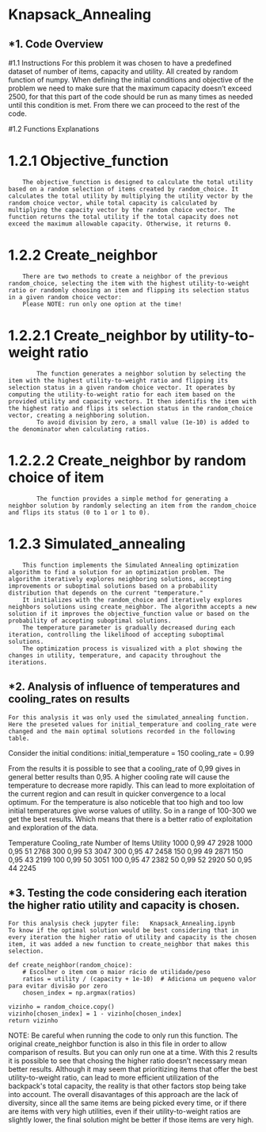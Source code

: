 # Knapsack_Annealing

## *1.	Code Overview 
#1.1	Instructions
    For this problem it was chosen to have a predefined dataset of number of items, capacity and utility. All created by random function of numpy. 
    When defining the initial conditions and objective of the problem we need to make sure that the maximum capacity doesn’t exceed 2500, for that this part of the code should be run as many times as needed until this condition is met. From there we can proceed to the rest of the code. 

#1.2	Functions Explanations 
#  1.2.1	Objective_function
        The objective_function is designed to calculate the total utility based on a random selection of items created by random_choice. It calculates the total utility by multiplying the utility vector by the random choice vector, while total capacity is calculated by multiplying the capacity vector by the random choice vector. The function returns the total utility if the total capacity does not exceed the maximum allowable capacity. Otherwise, it returns 0.
#  1.2.2	Create_neighbor
        There are two methods to create a neighbor of the previous random_choice, selecting the item with the highest utility-to-weight ratio or randomly choosing an item and flipping its selection status in a given random choice vector: 
        Please NOTE: run only one option at the time!
#    1.2.2.1	Create_neighbor by utility-to-weight ratio
            The function generates a neighbor solution by selecting the item with the highest utility-to-weight ratio and flipping its selection status in a given random choice vector. It operates by computing the utility-to-weight ratio for each item based on the provided utility and capacity vectors. It then identifis the item with the highest ratio and flips its selection status in the random_choice vector, creating a neighboring solution.
            To avoid division by zero, a small value (1e-10) is added to the denominator when calculating ratios.
#    1.2.2.2	Create_neighbor by random choice of item
            The function provides a simple method for generating a neighbor solution by randomly selecting an item from the random_choice and flips its status (0 to 1 or 1 to 0).
#  1.2.3	Simulated_annealing
        This function implements the Simulated Annealing optimization algorithm to find a solution for an optimization problem. The algorithm iteratively explores neighboring solutions, accepting improvements or suboptimal solutions based on a probability distribution that depends on the current "temperature."
        It initializes with the random_choice and iteratively explores neighbors solutions using create_neighbor. The algorithm accepts a new solution if it improves the objective_function value or based on the probability of accepting suboptimal solutions.
        The temperature parameter is gradually decreased during each iteration, controlling the likelihood of accepting suboptimal solutions. 
        The optimization process is visualized with a plot showing the changes in utility, temperature, and capacity throughout the iterations.

## *2.	Analysis of influence of temperatures and cooling_rates on results
    For this analysis it was only used the simulated_annealing function. Here the preseted values for initial_temperature and cooling_rate were changed and the main optimal solutions recorded in the following table. 

Consider the initial conditions:
initial_temperature = 150
cooling_rate = 0.99

From the results it is possible to see that a cooling_rate of 0,99 gives in general better results than 0,95. A higher cooling rate will cause the temperature to decrease more rapidly. This can lead to more exploitation of the current region and can result in quicker convergence to a local optimum.
For the temperature is also noticeble that too high and too low initial temperatures give worse values of utility. So in a range of 100-300 we get the best results. Which means that there is a better ratio of exploitation and exploration of the data. 
 
Temperature	Cooling_rate	Number of Items	Utility
1000	0,99	47	2928
1000	0,95	51	2768
300	0,99	53	3047
300	0,95	47	2458
150	0,99	49	2871
150	0,95	43	2199
100	0,99	50	3051
100	0,95	47	2382
50	0,99	52	2920
50	0,95	44	2245


## *3.	Testing the code considering each iteration the higher ratio utility and capacity is chosen. 
    For this analysis check jupyter file: 	Knapsack_Annealing.ipynb
    To know if the optimal solution would be best considering that in every iteration the higher ratio of utility and capacity is the chosen item, it was added a new function to create_neighbor that makes this selection. 

    def create_neighbor(random_choice):
        # Escolher o item com o maior rácio de utilidade/peso
        ratios = utility / (capacity + 1e-10)  # Adiciona um pequeno valor para evitar divisão por zero
        chosen_index = np.argmax(ratios)
    
    vizinho = random_choice.copy()
    vizinho[chosen_index] = 1 - vizinho[chosen_index]
    return vizinho

NOTE: Be careful when running the code to only run this function. The original create_neighbor function is also in this file in order to allow comparison of results. But you can only run one at a time.
With this 2 results it is possible to see that chosing the higher ratio doesn’t necessary mean better results. Although it may seem that prioritizing items that offer the best utility-to-weight ratio, can lead to more efficient utilization of the backpack's total capacity, the reality is that other factors stop being take into account. The overall disavantages of this approach are the lack of diversity, since all the same items are being picked every time, or if there are items with very high utilities, even if their utility-to-weight ratios are slightly lower, the final solution might be better if those items are very high.
